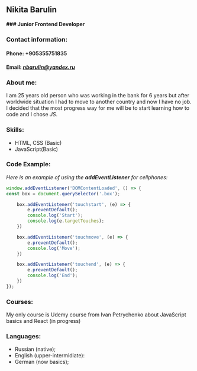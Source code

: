 ## Nikita Barulin
**### Junior Frontend Developer**
### Contact information:
#### Phone: +905355751835
#### Email: *nbarulin@yandex.ru*

### About me:
I am 25 years old person who was working in the bank for 6 years but after worldwide situation I had to move to another country and now I have no job.
I decided that the most progress way for me will be to start learning how to code and I chose *JS*.

### Skills:
* HTML, CSS (Basic)
* JavaScript(Basic)

### Code Example:
*Here is an example of using the **addEventListener** for cellphones:*
``` javascript
window.addEventListener('DOMContentLoaded', () => {
const box = document.querySelector('.box');

    box.addEventListener('touchstart', (e) => {
        e.preventDefault();
        console.log('Start');
        console.log(e.targetTouches);
    })

    box.addEventListener('touchmove', (e) => {
        e.preventDefault();
        console.log('Move');
    })

    box.addEventListener('touchend', (e) => {
        e.preventDefault();
        console.log('End');
    })
});
```
### Courses:
My only course is Udemy course from Ivan Petrychenko about JavaScript basics and React (in progress)

### Languages:
* Russian (native);
* English (upper-intermidiate):
* German (now basics);



